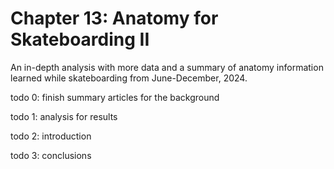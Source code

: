 # Chapter 13: Anatomy for Skateboarding II

An in-depth analysis with more data and a summary of anatomy information learned while skateboarding from June-December, 2024.

todo 0: finish summary articles for the background

todo 1: analysis for results

todo 2: introduction

todo 3: conclusions
